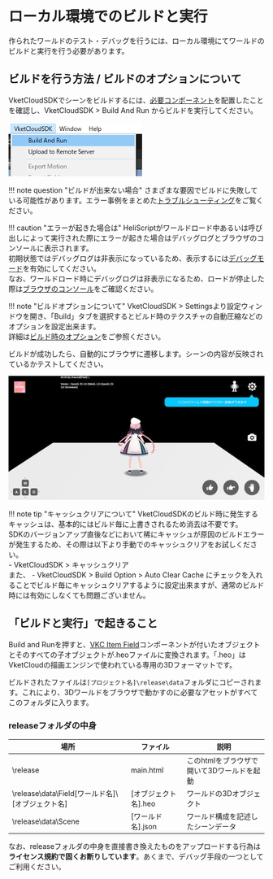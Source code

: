 
# ローカル環境でのビルドと実行

作られたワールドのテスト・デバッグを行うには、ローカル環境にてワールドのビルドと実行を行う必要があります。

## ビルドを行う方法 / ビルドのオプションについて

VketCloudSDKでシーンをビルドするには、[必要コンポーネント](WorldBasicComponents.md)を配置したことを確認し、VketCloudSDK > Build And Run からビルドを実行してください。  
  
![BuildAndRun](img/BuildAndRun.jpg)  

!!! note question "ビルドが出来ない場合"
    さまざまな要因でビルドに失敗している可能性があります。エラー事例をまとめた[トラブルシューティング](../troubleshooting/BuildError.md)をご覧ください。

!!! caution "エラーが起きた場合は"
    HeliScriptがワールドロード中あるいは呼び出しによって実行された際にエラーが起きた場合はデバッグログとブラウザのコンソールに表示されます。<br>
    初期状態ではデバッグログは非表示になっているため、表示するには[デバッグモード](../WorldEditingTips/DebugMode.md)を有効にしてください。<br>
    なお、ワールドロード時にデバッグログは非表示になるため、ロードが停止した際は[ブラウザのコンソール](../troubleshooting/BuildError.md#_4)をご確認ください。

!!! note "ビルドオプションについて"
    VketCloudSDK > Settingsより設定ウィンドウを開き、「Build」タブを選択するとビルド時のテクスチャの自動圧縮などのオプションを設定出来ます。<br>
    詳細は[ビルド時のオプション](../WorldEditingTips/BuildOptions.md)をご参照ください。

ビルドが成功したら、自動的にブラウザに遷移します。シーンの内容が反映されているかテストしてください。

![BuildAndRun](img/buildsuccess.jpg)  

!!! note tip "キャッシュクリアについて"
    VketCloudSDKのビルド時に発生するキャッシュは、基本的にはビルド毎に上書きされるため消去は不要です。<br>
    SDKのバージョンアップ直後などにおいて稀にキャッシュが原因のビルドエラーが発生するため、その際は以下より手動でのキャッシュクリアをお試しください。<br>
    - VketCloudSDK > キャッシュクリア<br>
    また、 - VketCloudSDK > Build Option > Auto Clear Cache にチェックを入れることでビルド毎にキャッシュクリアするように設定出来ますが、通常のビルド時には有効にしなくても問題ございません。

## 「ビルドと実行」で起きること

 Build and Runを押すと、[VKC Item Field](../VKCComponents/VKCItemField.md)コンポーネントが付いたオブジェクトとそのすべての子オブジェクトが.heoファイルに変換されます。「.heo」はVketCloudの描画エンジンで使われている専用の3Dフォーマットです。  

ビルドされたファイルは`[プロジェクト名]\release\data`フォルダにコピーされます。これにより、3Dワールドをブラウザで動かすのに必要なアセットがすべてこのフォルダに入ります。

### releaseフォルダの中身

|  場所  |  ファイル  |  説明  |
| ---- | ---- | ---- |
|  \release  |  main.html  |  このhtmlをブラウザで開いて3Dワールドを起動  |
|  \release\data\Field\[ワールド名]\ [オブジェクト名]  |  [オブジェクト名].heo  |  ワールドの3Dオブジェクト  |
|  \release\data\Scene  |  [ワールド名].json  |  ワールド構成を記述したシーンデータ  |

なお、releaseフォルダの中身を直接書き換えたものをアップロードする行為は**ライセンス規約で固くお断りしています**。あくまで、デバッグ手段の一つとしてご利用ください。
